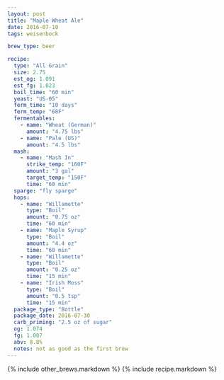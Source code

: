 ```yaml
---
layout: post
title: "Maple Wheat Ale"
date: 2016-07-10
tags: weisenbock

brew_type: beer

recipe:
  type: "All Grain"
  size: 2.75
  est_og: 1.091
  est_fg: 1.023
  boil_time: "60 min"
  yeast: "US-05"
  ferm_time: "10 days"
  ferm_temp: "68F"
  fermentables:
    - name: "Wheat (German)"
      amount: "4.75 lbs"
    - name: "Pale (US)"
      amount: "4.5 lbs"
  mash:
    - name: "Mash In"
      strike_temp: "160F"
      amount: "3 gal"
      target_temp: "150F"
      time: "60 min"
  sparge: "fly sparge"
  hops:
    - name: "Willamette"
      type: "Boil"
      amount: "0.75 oz"
      time: "60 min"
    - name: "Maple Syrup"
      type: "Boil"
      amount: "4.4 oz"
      time: "60 min"
    - name: "Willamette"
      type: "Boil"
      amount: "0.25 oz"
      time: "15 min"
    - name: "Irish Moss"
      type: "Boil"
      amount: "0.5 tsp"
      time: "15 min"
  package_type: "Bottle"
  package_date: 2016-07-30
  carb_priming: "2.5 oz of sugar"
  og: 1.074
  fg: 1.007
  abv: 8.8%
  notes: not as good as the first brew
---
```

{% include other_brews.markdown %}
{% include recipe.markdown %}
